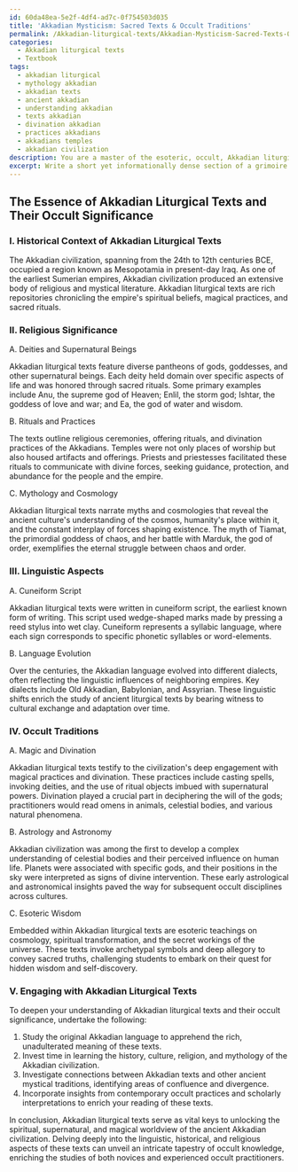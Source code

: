 ```yaml
---
id: 60da48ea-5e2f-4df4-ad7c-0f754503d035
title: 'Akkadian Mysticism: Sacred Texts & Occult Traditions'
permalink: /Akkadian-liturgical-texts/Akkadian-Mysticism-Sacred-Texts-Occult-Traditions/
categories:
  - Akkadian liturgical texts
  - Textbook
tags:
  - akkadian liturgical
  - mythology akkadian
  - akkadian texts
  - ancient akkadian
  - understanding akkadian
  - texts akkadian
  - divination akkadian
  - practices akkadians
  - akkadians temples
  - akkadian civilization
description: You are a master of the esoteric, occult, Akkadian liturgical texts and education, you have written many textbooks on the subject in ways that provide students with rich and deep understanding of the subject. You are being asked to write textbook-like sections on a topic and you do it with full context, explainability, and reliability in accuracy to the true facts of the topic at hand, in a textbook style that a student would easily be able to learn from, in a rich, engaging, and contextual way. Always include relevant context (such as formulas and history), related concepts, and in a way that someone can gain deep insights from.
excerpt: Write a short yet informationally dense section of a grimoire focusing on Akkadian liturgical texts. Include insights on their historical context, religious significance, linguistic aspects, and the role they play in the study and practice of occult traditions. Provide key examples and guidance for a student seeking to deepen their understanding and knowledge of these ancient texts and their connection to occult practices.
---
```


## The Essence of Akkadian Liturgical Texts and Their Occult Significance

### I. Historical Context of Akkadian Liturgical Texts

The Akkadian civilization, spanning from the 24th to 12th centuries BCE, occupied a region known as Mesopotamia in present-day Iraq. As one of the earliest Sumerian empires, Akkadian civilization produced an extensive body of religious and mystical literature. Akkadian liturgical texts are rich repositories chronicling the empire's spiritual beliefs, magical practices, and sacred rituals.

### II. Religious Significance

A. Deities and Supernatural Beings

Akkadian liturgical texts feature diverse pantheons of gods, goddesses, and other supernatural beings. Each deity held domain over specific aspects of life and was honored through sacred rituals. Some primary examples include Anu, the supreme god of Heaven; Enlil, the storm god; Ishtar, the goddess of love and war; and Ea, the god of water and wisdom.

B. Rituals and Practices

The texts outline religious ceremonies, offering rituals, and divination practices of the Akkadians. Temples were not only places of worship but also housed artifacts and offerings. Priests and priestesses facilitated these rituals to communicate with divine forces, seeking guidance, protection, and abundance for the people and the empire.

C. Mythology and Cosmology

Akkadian liturgical texts narrate myths and cosmologies that reveal the ancient culture's understanding of the cosmos, humanity's place within it, and the constant interplay of forces shaping existence. The myth of Tiamat, the primordial goddess of chaos, and her battle with Marduk, the god of order, exemplifies the eternal struggle between chaos and order.

### III. Linguistic Aspects

A. Cuneiform Script

Akkadian liturgical texts were written in cuneiform script, the earliest known form of writing. This script used wedge-shaped marks made by pressing a reed stylus into wet clay. Cuneiform represents a syllabic language, where each sign corresponds to specific phonetic syllables or word-elements.

B. Language Evolution

Over the centuries, the Akkadian language evolved into different dialects, often reflecting the linguistic influences of neighboring empires. Key dialects include Old Akkadian, Babylonian, and Assyrian. These linguistic shifts enrich the study of ancient liturgical texts by bearing witness to cultural exchange and adaptation over time.

### IV. Occult Traditions

A. Magic and Divination

Akkadian liturgical texts testify to the civilization's deep engagement with magical practices and divination. These practices include casting spells, invoking deities, and the use of ritual objects imbued with supernatural powers. Divination played a crucial part in deciphering the will of the gods; practitioners would read omens in animals, celestial bodies, and various natural phenomena.

B. Astrology and Astronomy

Akkadian civilization was among the first to develop a complex understanding of celestial bodies and their perceived influence on human life. Planets were associated with specific gods, and their positions in the sky were interpreted as signs of divine intervention. These early astrological and astronomical insights paved the way for subsequent occult disciplines across cultures.

C. Esoteric Wisdom

Embedded within Akkadian liturgical texts are esoteric teachings on cosmology, spiritual transformation, and the secret workings of the universe. These texts invoke archetypal symbols and deep allegory to convey sacred truths, challenging students to embark on their quest for hidden wisdom and self-discovery.

### V. Engaging with Akkadian Liturgical Texts

To deepen your understanding of Akkadian liturgical texts and their occult significance, undertake the following:

1. Study the original Akkadian language to apprehend the rich, unadulterated meaning of these texts.
2. Invest time in learning the history, culture, religion, and mythology of the Akkadian civilization.
3. Investigate connections between Akkadian texts and other ancient mystical traditions, identifying areas of confluence and divergence.
4. Incorporate insights from contemporary occult practices and scholarly interpretations to enrich your reading of these texts.

In conclusion, Akkadian liturgical texts serve as vital keys to unlocking the spiritual, supernatural, and magical worldview of the ancient Akkadian civilization. Delving deeply into the linguistic, historical, and religious aspects of these texts can unveil an intricate tapestry of occult knowledge, enriching the studies of both novices and experienced occult practitioners.
